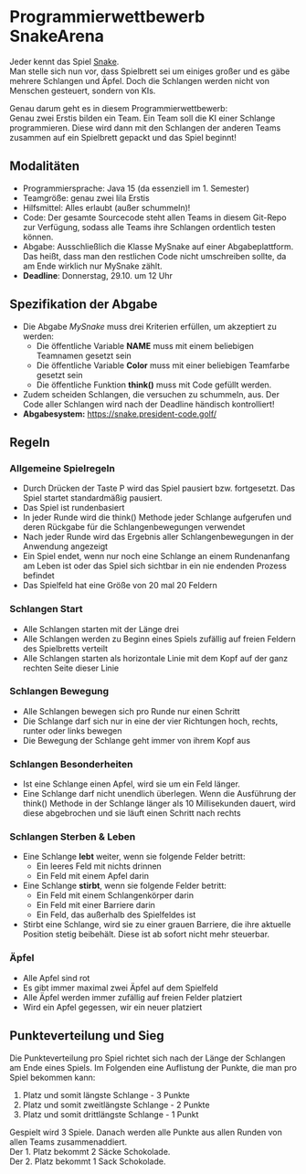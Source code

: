# Programmierwettbewerb SnakeArena

Jeder kennt das Spiel [Snake](https://en.wikipedia.org/wiki/Snake_(video_game_genre)). \
Man stelle sich nun vor, dass Spielbrett sei um einiges großer und es gäbe mehrere Schlangen und Äpfel. Doch die Schlangen werden nicht von Menschen gesteuert, sondern von KIs.

Genau darum geht es in diesem Programmierwettbewerb:\
Genau zwei Erstis bilden ein Team. Ein Team soll die KI einer Schlange programmieren. Diese wird dann mit den Schlangen der anderen Teams zusammen auf ein Spielbrett gepackt und das Spiel beginnt!

## Modalitäten
* Programmiersprache: Java 15 (da essenziell im 1. Semester)
* Teamgröße: genau zwei lila Erstis
* Hilfsmittel: Alles erlaubt (außer schummeln)!
* Code: Der gesamte Sourcecode steht allen Teams in diesem Git-Repo zur Verfügung, sodass alle Teams ihre Schlangen ordentlich testen können. 
* Abgabe: Ausschließlich die Klasse MySnake auf einer Abgabeplattform. Das heißt, dass man den restlichen Code nicht umschreiben sollte, da am Ende wirklich nur MySnake zählt.
* **Deadline**: Donnerstag, 29.10. um 12 Uhr

## Spezifikation der Abgabe
* Die Abgabe *MySnake* muss drei Kriterien erfüllen, um akzeptiert zu werden:
  * Die öffentliche Variable **NAME** muss mit einem beliebigen Teamnamen gesetzt sein
  * Die öffentliche Variable **Color** muss mit einer beliebigen Teamfarbe gesetzt sein
  * Die öffentliche Funktion **think()** muss mit Code gefüllt werden.
* Zudem scheiden Schlangen, die versuchen zu schummeln, aus. Der Code aller Schlangen wird nach der Deadline händisch kontrolliert!
* **Abgabesystem:** https://snake.president-code.golf/

## Regeln
### Allgemeine Spielregeln
* Durch Drücken der Taste P wird das Spiel pausiert bzw. fortgesetzt. Das Spiel startet standardmäßig pausiert.
* Das Spiel ist rundenbasiert
* In jeder Runde wird die think() Methode jeder Schlange aufgerufen und deren Rückgabe für die Schlangenbewegungen verwendet
* Nach jeder Runde wird das Ergebnis aller Schlangenbewegungen in der Anwendung angezeigt
* Ein Spiel endet, wenn nur noch eine Schlange an einem Rundenanfang am Leben ist oder das Spiel sich sichtbar in ein nie endenden Prozess befindet
* Das Spielfeld hat eine Größe von 20 mal 20 Feldern

### Schlangen Start
* Alle Schlangen starten mit der Länge drei
* Alle Schlangen werden zu Beginn eines Spiels zufällig auf freien Feldern des Spielbretts verteilt
* Alle Schlangen starten als horizontale Linie mit dem Kopf auf der ganz rechten Seite dieser Linie

### Schlangen Bewegung
* Alle Schlangen bewegen sich pro Runde nur einen Schritt
* Die Schlange darf sich nur in eine der vier Richtungen hoch, rechts, runter oder links bewegen
* Die Bewegung der Schlange geht immer von ihrem Kopf aus

### Schlangen Besonderheiten
* Ist eine Schlange einen Apfel, wird sie um ein Feld länger. 
* Eine Schlange darf nicht unendlich überlegen. Wenn die Ausführung der think() Methode in der Schlange länger als 10 Millisekunden dauert, wird diese abgebrochen und sie läuft einen Schritt nach rechts

### Schlangen Sterben & Leben
* Eine Schlange **lebt** weiter, wenn sie folgende Felder betritt:
  * Ein leeres Feld mit nichts drinnen
  * Ein Feld mit einem Apfel darin
* Eine Schlange **stirbt**, wenn sie folgende Felder betritt:
  * Ein Feld mit einem Schlangenkörper darin
  * Ein Feld mit einer Barriere darin
  * Ein Feld, das außerhalb des Spielfeldes ist
* Stirbt eine Schlange, wird sie zu einer grauen Barriere, die ihre aktuelle Position stetig beibehält. Diese ist ab sofort nicht mehr steuerbar.

### Äpfel
* Alle Apfel sind rot
* Es gibt immer maximal zwei Äpfel auf dem Spielfeld
* Alle Äpfel werden immer zufällig auf freien Felder platziert
* Wird ein Apfel gegessen, wir ein neuer platziert

## Punkteverteilung und Sieg
Die Punkteverteilung pro Spiel richtet sich nach der Länge der Schlangen am Ende eines Spiels. Im Folgenden eine Auflistung der Punkte, die man pro Spiel bekommen kann:
1. Platz und somit längste Schlange - 3 Punkte
2. Platz und somit zweitlängste Schlange - 2 Punkte
3. Platz und somit drittlängste Schlange - 1 Punkt

Gespielt wird 3 Spiele. Danach werden alle Punkte aus allen Runden von allen Teams zusammenaddiert.\
Der 1. Platz bekommt 2 Säcke Schokolade.\
Der 2. Platz bekommt 1 Sack Schokolade.
